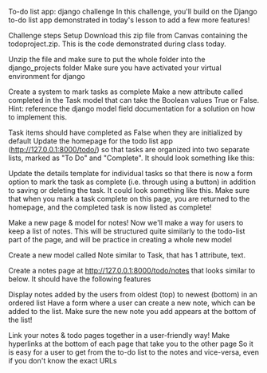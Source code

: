 To-do list app: django challenge
In this challenge, you'll build on the Django to-do list app demonstrated in today's lesson to add a few more features!

Challenge steps
Setup
Download this zip file from Canvas containing the todoproject.zip. This is the code demonstrated during class today.

Unzip the file and make sure to put the whole folder into the django_projects folder
Make sure you have activated your virtual environment for django

Create a system to mark tasks as complete
Make a new attribute called completed in the Task model that can take the Boolean values True or False. Hint: reference the django model field documentation for a solution on how to implement this.

Task items should have completed as False when they are initialized by default
Update the homepage for the todo list app (http://127.0.0.1:8000/todo/) so that tasks are organized into two separate lists, marked as "To Do" and "Complete". It should look something like this:



Update the details template for individual tasks so that there is now a form option to mark the task as complete (i.e. through using a button) in addition to saving or deleting the task. It could look something like this.
Make sure that when you mark a task complete on this page, you are returned to the homepage, and the completed task is now listed as complete!


Make a new page & model for notes!
Now we'll make a way for users to keep a list of notes. This will be structured quite similarly to the todo-list part of the page, and will be practice in creating a whole new model

Create a new model called Note similar to Task, that has 1 attribute, text.

Create a notes page at http://127.0.0.1:8000/todo/notes that looks similar to below. It should have the following features

Display notes added by the users from oldest (top) to newest (bottom) in an ordered list
Have a form where a user can create a new note, which can be added to the list. Make sure the new note you add appears at the bottom of the list!


Link your notes & todo pages together in a user-friendly way! Make hyperlinks at the bottom of each page that take you to the other page
So it is easy for a user to get from the to-do list to the notes and vice-versa, even if you don't know the exact URLs